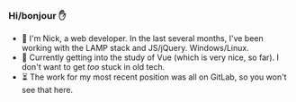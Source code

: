 ### Hi/bonjour :raised_hand:

- :evergreen_tree: I'm Nick, a web developer. In the last several months, I've been working with the LAMP stack and JS/jQuery. Windows/Linux.
- :pencil: Currently getting into the study of Vue (which is very nice, so far). I don't want to get *too* stuck in old tech.
- :hourglass_flowing_sand: The work for my most recent position was all on GitLab, so you won't see that here.

<!--
**nlamo/nlamo** is a ✨ _special_ ✨ repository because its `README.md` (this file) appears on your GitHub profile.
-->
